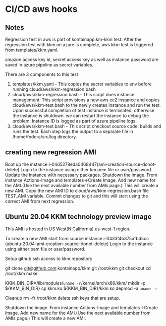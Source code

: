 # CI/CD aws hooks

## Notes

Regression test in aws is part of kontainapp.km-kkm test.
After the regression test with kkm on azure is complete, aws kkm test is triggered from templates/kkm.yaml.

amazon access key id, secret access key as well as instance password are saved in azure pipeline as secret variables.

There are 3 components to this test

1. templates/kkm.yaml - This copies the secret variables to env before running cloud/aws/kkm-regression.bash
2. cloud/aws/kkm-regression.bash - This script does instance management. This script provisions a new aws ec2 instance and copies cloud/aws/kkm-test.bash to the newly creates instance and run the test. Upon successful completion of test instance is terminated, otherwise the instance is shutdown. we can restart the instance to debug the problem. Instance ID is logged as part of azure pipeline logs.
3. cloud/aws/kkm-test.bash - This script checkout source code, builds and runs the test. Each step logs the output to a separate file in /home/fedora/src/log directory.


## creating new regression AMI

Boot up the instance i-04d5278eda0468447(ami-creation-source-donot-delete)
Login to the instance using either km.pem file or user/password.
Update the instance with necessary packages.
Shutdown the image.
From instance Actions-Image and templates->Create Image.
Add new name for the AMI.(Use the next available number from AMIs page.)
This will create a new AMI.
Copy the new AMI ID to cloud/aws/kkm-regression.bash file TEST_AMI variable.
Commit changes to git and this will start using the correct AMI from next regression.

## Ubuntu 20.04 KKM technology preview image

This AMI is hosted in US West(N.California) us-west-1 region.

To create a new AMI start from source instance i-0433f4b375afbd5cc (ubuntu-20.04-ami-creation-source-donot-delete)
Login to the instance using either pem file or user/password.

Setup github ssh access to kkm repository

git clone git@github.com:kontainapp/kkm.git /root/kkm
git checkout <release-tag>
cd /root/kkm
make

KKM_BIN_DIR=/lib/modules/`uname -r`/kernel/arch/x86/kkm/
mkdir -p \${KKM_BIN_DIR}
cp kkm.ko \${KKM_BIN_DIR}/kkm.ko
depmod -a `uname -r`

Cleanup
rm -fr /root/kkm
delete ssh keys that are setup.


Shutdown the image.
From instance Actions-Image and templates->Create Image.
Add new name for the AMI.(Use the next available number from AMIs page.)
This will create a new AMI.
